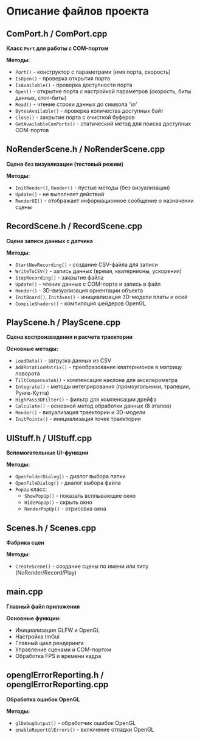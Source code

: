 
# Описание файлов проекта

## ComPort.h / ComPort.cpp
**Класс `Port` для работы с COM-портом**

**Методы:**
- `Port()` - конструктор с параметрами (имя порта, скорость)
- `IsOpen()` - проверка открытия порта
- `IsAvailable()` - проверка доступности порта
- `Open()` - открытие порта с настройкой параметров (скорость, биты данных, стоп-биты)
- `Read()` - чтение строки данных до символа '\n'
- `BytesAvailable()` - проверка количества доступных байт
- `Close()` - закрытие порта с очисткой буферов
- `GetAvailableComPorts()` - статический метод для поиска доступных COM-портов

## NoRenderScene.h / NoRenderScene.cpp
**Сцена без визуализации (тестовый режим)**

**Методы:**
- `InitRender()`, `Render()` - пустые методы (без визуализации)
- `Update()` - не выполняет действий
- `RenderUI()` - отображает информационное сообщение о назначении сцены

## RecordScene.h / RecordScene.cpp
**Сцена записи данных с датчика**

**Методы:**
- `StartNewRecording()` - создание CSV-файла для записи
- `WriteToCSV()` - запись данных (время, кватернионы, ускорения)
- `StopRecording()` - закрытие файла
- `Update()` - чтение данных с COM-порта и запись в файл
- `Render()` - 3D-визуализация ориентации объекта
- `InitBoard()`, `InitAxes()` - инициализация 3D-модели платы и осей
- `CompileShaders()` - компиляция шейдеров OpenGL

## PlayScene.h / PlayScene.cpp
**Сцена воспроизведения и расчета траектории**

**Основные методы:**
- `LoadData()` - загрузка данных из CSV
- `AddRotationMatrix()` - преобразование кватернионов в матрицу поворота
- `TiltCompensateA()` - компенсация наклона для акселерометра
- `Integrate()` - методы интегрирования (прямоугольники, трапеции, Рунге-Кутта)
- `HighPass3DFilter()` - фильтр для компенсации дрейфа
- `Calculate()` - основной метод обработки данных (8 этапов)
- `Render()` - визуализация траектории и 3D-модели
- `InitPoints()` - инициализация точек траектории

## UIStuff.h / UIStuff.cpp
**Вспомогательные UI-функции**

**Методы:**
- `OpenFolderDialog()` - диалог выбора папки
- `OpenFileDialog()` - диалог выбора файла
- `PopUp` класс:
  - `ShowPopUp()` - показать всплывающее окно
  - `HidePopUp()` - скрыть окно
  - `RenderPopUp()` - отрисовка окна

## Scenes.h / Scenes.cpp
**Фабрика сцен**

**Методы:**
- `CreateScene()` - создание сцены по имени или типу (NoRender/Record/Play)

## main.cpp
**Главный файл приложения**

**Основные функции:**
- Инициализация GLFW и OpenGL
- Настройка ImGui
- Главный цикл рендеринга
- Управление сценами и COM-портом
- Обработка FPS и времени кадра

## openglErrorReporting.h / openglErrorReporting.cpp
**Обработка ошибок OpenGL**

**Методы:**
- `glDebugOutput()` - обработчик ошибок OpenGL
- `enableReportGlErrors()` - включение отладки OpenGL
